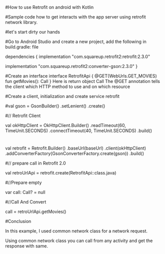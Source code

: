 #How to use Retrofit on android with Kotlin

#Sample code how to get interacts with the app server using retrofit network library.

#let's start dirty our hands

#Go to Android Studio and create a new project,
add the following in build.gradle: file

dependencies 
{
implementation "com.squareup.retrofit2:retrofit:2.3.0"

implementation "com.squareup.retrofit2:converter-gson:2.3.0"
}

#Create an interface
interface RetrofitApi
{
    @GET(WebUrls.GET_MOVIES)
    fun getMovies(): Call<JsonElement>
}
Here is return object Call<JsonElement>
The @GET annotation tells the client which HTTP method to use and on which resource

#Create a client, initialization and create service retrofit 

#val gson = GsonBuilder()
                 .setLenient()
                 .create()

 
 #// Retrofit Client
 
 
  val okHttpClient = OkHttpClient.Builder()
                .readTimeout(60, TimeUnit.SECONDS)
                .connectTimeout(40, TimeUnit.SECONDS)
                .build()


#

val retrofit = Retrofit.Builder()
                .baseUrl(baseUrl)
                .client(okHttpClient)
                .addConverterFactory(GsonConverterFactory.create(gson))
                .build()

#// prepare call in Retrofit 2.0
 
 
  val retroUrlApi = retrofit.create(RetrofitApi::class.java)


#//Prepare empty
 
 var call: Call<JsonElement>? = null

#//Call And Convert 

call = retroUrlApi.getMovies()

#Conclusion

In this example, I used common network class for a network request.

Using common network class you can call from any activity and get the response with same.
